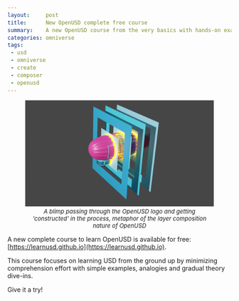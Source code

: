 ```yaml
---
layout:     post
title:      New OpenUSD complete free course
summary:    A new OpenUSD course from the very basics with hands-on examples
categories: omniverse
tags:
 - usd
 - omniverse
 - create
 - composer
 - openusd
---
```


<figure>
  <a href="https://learnusd.github.io" target="_blank">
    <img src="/assets/images/usd_logo_airship_rendered.png" alt="A webGL blimp passing through the OpenUSD logo and getting 'constructed' in the process">
  </a>
  <figcaption style="text-align: center; font-size: small; font-style: italic;">A blimp passing through the OpenUSD logo and getting 'constructed' in the process, metaphor of the layer composition nature of OpenUSD</figcaption>
</figure>

A new complete course to learn OpenUSD is available for free: [https://learnusd.github.io](https://learnusd.github.io).

This course focuses on learning USD from the ground up by minimizing comprehension effort with simple examples, analogies and gradual theory dive-ins.

Give it a try!
